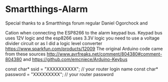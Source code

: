 # Smartthings-Alarm

Special thanks to a Smartthings forum regular Daniel Ogorchock and 

Cation when connecting the ESP8266 to the alarm keypad bus. Keypad bus uses 12V logic and the esp8266 uses 3.3V logic you need to use a voltage divider circuit or as I did a logic level converter https://www.sparkfun.com/products/12009
The original Arduino code came from these sources
http://www.avrfreaks.net/comment/804380#comment-804380 and https://github.com/emcniece/Arduino-Keybus

const char* ssid = "XXXXXXXXXX"; // your router login name
const char* password = "XXXXXXXXX"; // your router password

